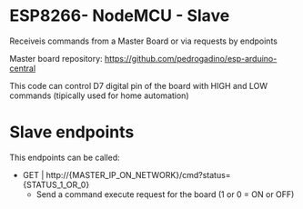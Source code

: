 # ESP8266- NodeMCU - Slave

Receiveis commands from a Master Board or via requests by endpoints

Master board repository: https://github.com/pedrogadino/esp-arduino-central

This code can control D7 digital pin of the board with HIGH and LOW commands (tipically used for home automation)

# Slave endpoints

This endpoints can be called:
   - GET | http://{MASTER_IP_ON_NETWORK}/cmd?status={STATUS_1_OR_0} 
      - Send a command execute request for the board (1 or 0 = ON or OFF)
